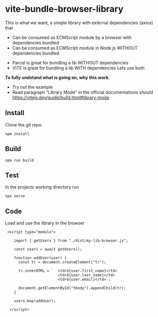 # vite-bundle-browser-library
This is what we want, a simple library with external dependencies (axios) that

- Can be consumed as ECMScript module by a browser with dependencies bundled
- Can be consumed as ECMScript module in Node.js WITHOUT dependencies bundled.

 * Parcel is great for bundling a lib WITHOUT dependencies
 * VITE is great for bundling a lib WITH dependencies
 Lets use both

**To fully undstand what is going on, why this work.**
- Try out the example
- Read paragraph "Library Mode" in the official documentations should https://vitejs.dev/guide/build.html#library-mode

## Install

Clone the git repo.

```
npm install
```

## Build
```
npm run build
```

## Test

In the projects working directory run 
```
npx serve
```
 

## Code

Load and use the library in the browser
``` 
 <script type="module">

    import { getUsers } from "./dist/my-lib-browser.js";

    const users = await getUsers();

    function addUser(user) {
      const tr = document.createElement("tr");

      tr.innerHTML = `  <td>${user.first_name}</td>    
                        <td>${user.last_name}</td>    
                        <td>${user.email}</td>`;

      document.getElementById("tbody").appendChild(tr);
    }

    users.map(addUser);

  </script>
```
